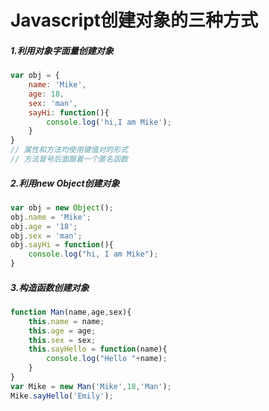 ﻿# Javascript创建对象的三种方式
##### 1.利用对象字面量创建对象

```javascript
var obj = {
	name: 'Mike',
	age: 18,
	sex: 'man',
	sayHi: function(){
		console.log('hi,I am Mike');
	}
}
// 属性和方法均使用键值对的形式
// 方法冒号后面跟着一个匿名函数
```
##### 2.利用new Object创建对象

```javascript
var obj = new Object();
obj.name = 'Mike';
obj.age = '18';
obj.sex = 'man';
obj.sayHi = function(){
	console.log("hi, I am Mike");
}
```
##### 3.构造函数创建对象

```javascript
function Man(name,age,sex){
	this.name = name;
	this.age = age;
	this.sex = sex;
	this.sayHello = function(name){
		console.log("Hello "+name);
	}
}
var Mike = new Man('Mike',18,'Man');
Mike.sayHello('Emily');
```


